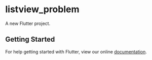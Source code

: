 # listview_problem

A new Flutter project.

## Getting Started

For help getting started with Flutter, view our online
[documentation](http://flutter.io/).
